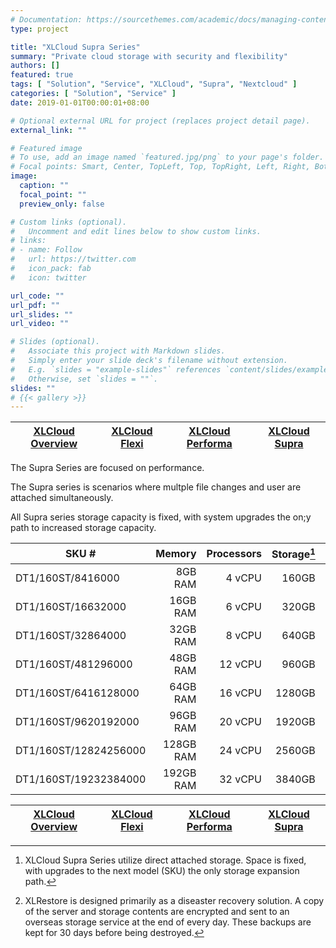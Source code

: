 ```yaml
---
# Documentation: https://sourcethemes.com/academic/docs/managing-content/
type: project

title: "XLCloud Supra Series"
summary: "Private cloud storage with security and flexibility"
authors: []
featured: true
tags: [ "Solution", "Service", "XLCloud", "Supra", "Nextcloud" ]
categories: [ "Solution", "Service" ]
date: 2019-01-01T00:00:01+08:00

# Optional external URL for project (replaces project detail page).
external_link: ""

# Featured image
# To use, add an image named `featured.jpg/png` to your page's folder.
# Focal points: Smart, Center, TopLeft, Top, TopRight, Left, Right, BottomLeft, Bottom, BottomRight.
image:
  caption: ""
  focal_point: ""
  preview_only: false

# Custom links (optional).
#   Uncomment and edit lines below to show custom links.
# links:
# - name: Follow
#   url: https://twitter.com
#   icon_pack: fab
#   icon: twitter

url_code: ""
url_pdf: ""
url_slides: ""
url_video: ""

# Slides (optional).
#   Associate this project with Markdown slides.
#   Simply enter your slide deck's filename without extension.
#   E.g. `slides = "example-slides"` references `content/slides/example-slides.md`.
#   Otherwise, set `slides = ""`.
slides: ""
# {{< gallery >}}
---
```

| [XLCloud Overview](/solution/service/xlcloud/) | [XLCloud Flexi](/solution/service/xlcloud-flexi/) | [XLCloud Performa](/solution/service/xlcloud-perf/) | [XLCloud Supra](/solution/service/xlcloud-supra/) |
| ----- | ----- | ----- | ----- |

The Supra Series are focused on performance.

The Supra series is scenarios where multple file changes and user are attached simultaneously.

All Supra series storage capacity is fixed, with system upgrades the on;y path to increased storage capacity.

| SKU # | Memory | Processors | Storage[^1] | Per Month | XLRestore[^2] |
| ----- | ------:| ----------:| -----------:| ---------:| -------------:|
| DT1/160ST/8416000 | 8GB RAM | 4 vCPU | 160GB | S$70.00 | S$14. 00 |
| DT1/160ST/16632000 | 16GB RAM | 6 vCPU | 320GB | S$140.00 | S$28. 00 |
| DT1/160ST/32864000 | 32GB RAM | 8 vCPU | 640GB | S$280.00 | S$56. 00 |
| DT1/160ST/481296000 | 48GB RAM | 12 vCPU | 960GB | S$420.00 | S$84. 00 |
| DT1/160ST/6416128000 | 64GB RAM | 16 vCPU | 1280GB | S$560.00 | S$112. 00 |
| DT1/160ST/9620192000 | 96GB RAM | 20 vCPU | 1920GB | S$840.00 | S$168. 00 |
| DT1/160ST/12824256000 | 128GB RAM | 24 vCPU | 2560GB | S$1,120.00 | S$224. 00 |
| DT1/160ST/19232384000 | 192GB RAM | 32 vCPU | 3840GB | S$1,680.00 | S$336.00 |

| [XLCloud Overview](/solution/service/xlcloud/) | [XLCloud Flexi](/solution/service/xlcloud-flexi/) | [XLCloud Performa](/solution/service/xlcloud-perf/) | [XLCloud Supra](/solution/service/xlcloud-supra/) |
| ----- | ----- | ----- | ----- |

[^1]: XLCloud Supra Series utilize direct attached storage. Space is fixed, with upgrades to the next model (SKU) the only storage expansion path.
[^2]: XLRestore is designed primarily as a diseaster recovery solution. A copy of the server and storage contents are encrypted and sent to an overseas storage service at the end of every day. These backups are kept for 30 days before being destroyed.
